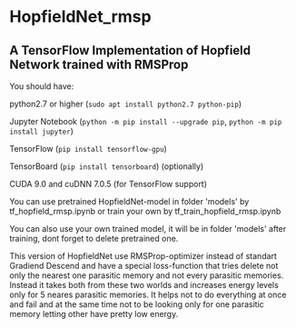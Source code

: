 # HopfieldNet_rmsp
## A TensorFlow Implementation of Hopfield Network trained with RMSProp

You should have:

python2.7 or higher (`sudo apt install python2.7 python-pip`)

Jupyter Notebook (`python -m pip install --upgrade pip`, `python -m pip install jupyter`)

TensorFlow (`pip install tensorflow-gpu`)

TensorBoard (`pip install tensorboard`) (optionally)

CUDA 9.0 and cuDNN 7.0.5 (for TensorFlow support)

You can use pretrained HopfieldNet-model in folder 'models' by tf_hopfield_rmsp.ipynb or train your own by tf_train_hopfield_rmsp.ipynb

You can also use your own trained model, it will be in folder 'models' after training, dont forget to delete pretrained one.

This version of HopfieldNet use RMSProp-optimizer instead of standart Gradiend Descend and have a special loss-function that tries delete not only the nearest one parasitic memory and not every parasitic memories. Instead it takes both from these two worlds and increases energy levels only for 5 neares parasitic memories. It helps not to do everything at once and fail and at the same time not to be looking only for one parasitic memory letting other have pretty low energy.
